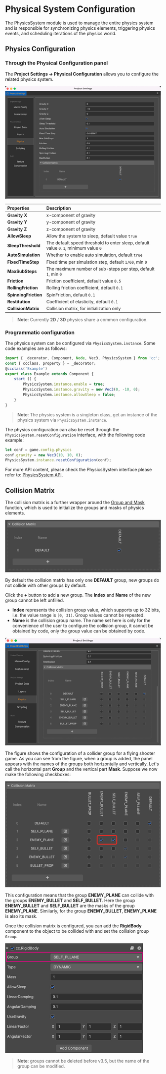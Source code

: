 # Physical System Configuration

The PhysicsSystem module is used to manage the entire physics system and is responsible for synchronizing physics elements, triggering physics events, and scheduling iterations of the physics world.

## Physics Configuration

### Through the Physical Configuration panel

The **Project Settings -> Physical Configuration** allows you to configure the related physics system.

![Physics](./img/physics-config-index.png)

| Properties | Description |
| :--- | :--- |
| **Gravity X** | x-component of gravity |
| **Gravity Y** | y-component of gravity |
| **Gravity Z** | z-component of gravity |
| **AllowSleep** | Allow the system to sleep, default value `true` |
| **SleepThreshold** | The default speed threshold to enter sleep, default value `0.1`, minimum value `0` | | 
| **AutoSimulation** | Whether to enable auto simulation, default `true` |
| **FixedTimeStep** | Fixed time per simulation step, default `1/60`, min `0` |
| **MaxSubSteps** | The maximum number of sub-steps per step, default `1`, min `0` |
| **Friction** | Friction coefficient, default value `0.5` |
| **RollingFriction** | Rolling friction coefficient, default `0.1` |
| **SpinningFriction** | SpinFriction, default `0.1` |
| **Restitution** | Coefficient of elasticity, default `0.1` |
| **CollisionMatrix** | Collision matrix, for initialization only |

> **Note**: Currently **2D** / **3D** physics share a common configuration.

### Programmatic configuration

The physics system can be configured via `PhysicsSystem.instance`. Some code examples are as follows:

```ts
import { _decorator, Component, Node, Vec3, PhysicsSystem } from 'cc';
const { ccclass, property } = _decorator;
@ccclass('Example')
export class Example extends Component {
    start () {
        PhysicsSystem.instance.enable = true;
        PhysicsSystem.instance.gravity = new Vec3(0, -10, 0);
        PhysicsSystem.instance.allowSleep = false;
    }
}
```

> **Note**: The physics system is a singleton class, get an instance of the physics system via `PhysicsSystem.instance`.

The physics configuration can also be reset through the `PhysicsSystem.resetConfiguration` interface, with the following code example:

```ts
let conf = game.config.physics
conf.gravity = new Vec3(10, 10, 0);
PhysicsSystem.instance.resetConfiguration(conf);
```

For more API content, please check the PhysicsSystem interface please refer to: [PhysicsSystem API](__APIDOC__/en/class/physics.PhysicsSystem).

## Collision Matrix

The collision matrix is a further wrapper around the [Group and Mask](physics-group-mask.md) function, which is used to initialize the groups and masks of physics elements.

![physics-collision](img/physics-collision.png)

By default the collision matrix has only one **DEFAULT** group, new groups do not collide with other groups by default.

Click the **+** button to add a new group. The **Index** and **Name** of the new group cannot be left unfilled.

- **Index** represents the collision group value, which supports up to 32 bits, i.e. the value range is `[0, 31)`. Group values cannot be repeated.
- **Name** is the collision group name. The name set here is only for the convenience of the user to configure the collision group, it cannot be obtained by code, only the group value can be obtained by code.

![collider-matrix](img/collider-matrix.png)

The figure shows the configuration of a collider group for a flying shooter game. As you can see from the figure, when a group is added, the panel appears with the names of the groups both horizontally and vertically. Let's call the horizontal part **Group** and the vertical part **Mask**. Suppose we now make the following checkboxes:

![set-collider-config](img/set-collider-config.png)

This configuration means that the group **ENEMY_PLANE** can collide with the groups **ENEMY_BULLET** and **SELF_BULLET**. Here the group **ENEMY_BULLET** and **SELF_BULLET** are the masks of the group **ENEMY_PLANE**. Similarly, for the group **ENEMY_BULLET**, **ENEMY_PLANE** is also its mask.

Once the collision matrix is configured, you can add the **RigidBody** component to the object to be collided with and set the collision group `Group`.

![set-group](img/set-group.png)

> **Note**: groups cannot be deleted before v3.5, but the name of the group can be modified.

